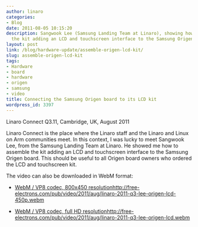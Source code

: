 ```yaml
---
author: linaro
categories:
- Blog
date: 2011-08-05 10:15:20
description: Sangwook Lee (Samsung Landing Team at Linaro), showing how to assemble
  the kit adding an LCD and touchscreen interface to the Samsung Origen board.
layout: post
link: /blog/hardware-update/assemble-origen-lcd-kit/
slug: assemble-origen-lcd-kit
tags:
- Hardware
- board
- hardware
- origen
- samsung
- video
title: Connecting the Samsung Origen board to its LCD kit
wordpress_id: 3397
---
```


Linaro Connect Q3.11, Cambridge, UK, August 2011

Linaro Connect is the place where the Linaro staff and the Linaro and Linux on Arm communities meet. In this context, I was lucky to meet Sangwook Lee, from the Samsung Landing Team at Linaro. He showed me how to assemble the kit adding an LCD and touchscreen interface to the Samsung Origen board. This should be useful to all Origen board owners who ordered the LCD and touchscreen kit.

The video can also be downloaded in WebM format:



  * [WebM / VP8 codec, 800x450 resolution]()http://free-electrons.com/pub/video/2011/aug/linaro-2011-q3-lee-origen-lcd-450p.webm


  * [WebM / VP8 codec, full HD resolution]()http://free-electrons.com/pub/video/2011/aug/linaro-2011-q3-lee-origen-lcd.webm

